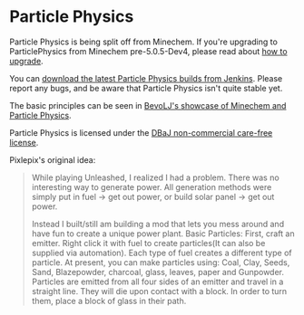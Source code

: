 Particle Physics
===============
Particle Physics is being split off from Minechem. If you're upgrading to ParticlePhysics from Minechem pre-5.0.5-Dev4, please read about [how to upgrade](http://jakimfett.com/status-report/splitting-minechem/).

You can [download the latest Particle Physics builds from Jenkins](http://jenkins.jakimfett.com/build/job/ParticlePhysics/). Please report any bugs, and be aware that Particle Physics isn't quite stable yet.

The basic principles can be seen in [BevoLJ's showcase of Minechem and Particle Physics](https://www.youtube.com/watch?feature=player_detailpage&v=V_J7eruam9A#t=1058).

Particle Physics is licensed under the [DBaJ non-commercial care-free license](https://github.com/jakimfett/AlchemyPlusPlus/blob/master/LICENSE.md).

Pixlepix's original idea:
>While playing Unleashed, I realized I had a problem. There was no interesting way to generate power. All generation methods were simply put in fuel -> get out power, or build solar panel -> get out power.
>
>Instead I built/still am building a mod that lets you mess around and have fun to create a unique power plant. Basic Particles: First, craft an emitter. Right click it with fuel to create particles(It can also be supplied via automation). 
>Each type of fuel creates a different type of particle. At present, you can make particles using: Coal, Clay, Seeds, Sand, Blazepowder, charcoal, glass, leaves, paper and Gunpowder. Particles are emitted from all four sides of an emitter and travel in a straight line. They will die upon contact with a block. In order to turn them, place a block of glass in their path.
